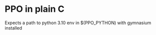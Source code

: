 PPO in plain C
==============

Expects a path to python 3.10 env in $(PPO_PYTHON) with gymnasium installed
